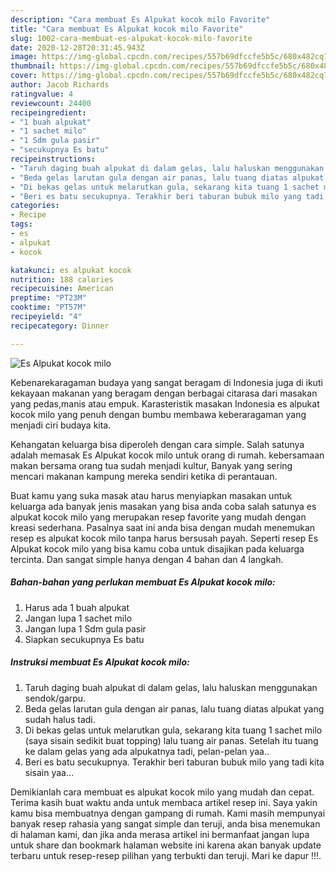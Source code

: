 ```yaml
---
description: "Cara membuat Es Alpukat kocok milo Favorite"
title: "Cara membuat Es Alpukat kocok milo Favorite"
slug: 1002-cara-membuat-es-alpukat-kocok-milo-favorite
date: 2020-12-28T20:31:45.943Z
image: https://img-global.cpcdn.com/recipes/557b69dfccfe5b5c/680x482cq70/es-alpukat-kocok-milo-foto-resep-utama.jpg
thumbnail: https://img-global.cpcdn.com/recipes/557b69dfccfe5b5c/680x482cq70/es-alpukat-kocok-milo-foto-resep-utama.jpg
cover: https://img-global.cpcdn.com/recipes/557b69dfccfe5b5c/680x482cq70/es-alpukat-kocok-milo-foto-resep-utama.jpg
author: Jacob Richards
ratingvalue: 4
reviewcount: 24400
recipeingredient:
- "1 buah alpukat"
- "1 sachet milo"
- "1 Sdm gula pasir"
- "secukupnya Es batu"
recipeinstructions:
- "Taruh daging buah alpukat di dalam gelas, lalu haluskan menggunakan sendok/garpu."
- "Beda gelas larutan gula dengan air panas, lalu tuang diatas alpukat yang sudah halus tadi."
- "Di bekas gelas untuk melarutkan gula, sekarang kita tuang 1 sachet milo (saya sisain sedikit buat topping) lalu tuang air panas. Setelah itu tuang ke dalam gelas yang ada alpukatnya tadi, pelan-pelan yaa.."
- "Beri es batu secukupnya. Terakhir beri taburan bubuk milo yang tadi kita sisain yaa..."
categories:
- Recipe
tags:
- es
- alpukat
- kocok

katakunci: es alpukat kocok 
nutrition: 188 calories
recipecuisine: American
preptime: "PT23M"
cooktime: "PT57M"
recipeyield: "4"
recipecategory: Dinner

---
```



![Es Alpukat kocok milo](https://img-global.cpcdn.com/recipes/557b69dfccfe5b5c/680x482cq70/es-alpukat-kocok-milo-foto-resep-utama.jpg)

Kebenarekaragaman budaya yang sangat beragam di Indonesia juga di ikuti kekayaan makanan yang beragam dengan berbagai citarasa dari masakan yang pedas,manis atau empuk. Karasteristik masakan Indonesia es alpukat kocok milo yang penuh dengan bumbu membawa keberaragaman yang menjadi ciri budaya kita.




Kehangatan keluarga bisa diperoleh dengan cara simple. Salah satunya adalah memasak Es Alpukat kocok milo untuk orang di rumah. kebersamaan makan bersama orang tua sudah menjadi kultur, Banyak yang sering mencari makanan kampung mereka sendiri ketika di perantauan.

Buat kamu yang suka masak atau harus menyiapkan masakan untuk keluarga ada banyak jenis masakan yang bisa anda coba salah satunya es alpukat kocok milo yang merupakan resep favorite yang mudah dengan kreasi sederhana. Pasalnya saat ini anda bisa dengan mudah menemukan resep es alpukat kocok milo tanpa harus bersusah payah.
Seperti resep Es Alpukat kocok milo yang bisa kamu coba untuk disajikan pada keluarga tercinta. Dan sangat simple hanya dengan 4 bahan dan 4 langkah.


<!--inarticleads1-->

##### Bahan-bahan yang perlukan membuat Es Alpukat kocok milo:

1. Harus ada 1 buah alpukat
1. Jangan lupa 1 sachet milo
1. Jangan lupa 1 Sdm gula pasir
1. Siapkan secukupnya Es batu




<!--inarticleads2-->

##### Instruksi membuat  Es Alpukat kocok milo:

1. Taruh daging buah alpukat di dalam gelas, lalu haluskan menggunakan sendok/garpu.
1. Beda gelas larutan gula dengan air panas, lalu tuang diatas alpukat yang sudah halus tadi.
1. Di bekas gelas untuk melarutkan gula, sekarang kita tuang 1 sachet milo (saya sisain sedikit buat topping) lalu tuang air panas. Setelah itu tuang ke dalam gelas yang ada alpukatnya tadi, pelan-pelan yaa..
1. Beri es batu secukupnya. Terakhir beri taburan bubuk milo yang tadi kita sisain yaa...




Demikianlah cara membuat es alpukat kocok milo yang mudah dan cepat. Terima kasih buat waktu anda untuk membaca artikel resep ini. Saya yakin kamu bisa membuatnya dengan gampang di rumah. Kami masih mempunyai banyak resep rahasia yang sangat simple dan teruji, anda bisa menemukan di halaman kami, dan jika anda merasa artikel ini bermanfaat jangan lupa untuk share dan bookmark halaman website ini karena akan banyak update terbaru untuk resep-resep pilihan yang terbukti dan teruji. Mari ke dapur !!!. 
